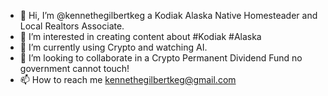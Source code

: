 - 👋 Hi, I’m @kennethegilbertkeg a Kodiak Alaska Native Homesteader and Local Realtors Associate.
- 👀 I’m interested in creating content about #Kodiak #Alaska 
- 🌱 I’m currently using Crypto and watching AI.
- 💞️ I’m looking to collaborate in a Crypto Permanent Dividend Fund no government cannot touch!
- 📫 How to reach me kennethegilbertkeg@gmail.com 

<!---
kennethegilbertkeg/kennethegilbertkeg is a ✨ special ✨ repository because its `README.md` (this file) appears on your GitHub profile.
You can click the Preview link to take a look at your changes.
--->
